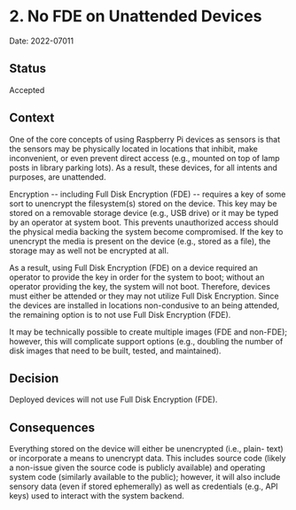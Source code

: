 # 2. No FDE on Unattended Devices

Date: 2022-07011

## Status

Accepted

## Context

One of the core concepts of using Raspberry Pi devices as sensors is that the
sensors may be physically located in locations that inhibit, make inconvenient,
or even prevent direct access (e.g., mounted on top of lamp posts in library
parking lots).  As a result, these devices, for all intents and purposes, are
unattended.

Encryption -- including Full Disk Encryption (FDE) -- requires a key of some
sort to unencrypt the filesystem(s) stored on the device.  This key may be
stored on a removable storage device (e.g., USB drive) or it may be typed
by an operator at system boot.  This prevents unauthorized access should the
physical media backing the system become compromised.  If the key to unencrypt
the media is present on the device (e.g., stored as a file), the storage
may as well not be encrypted at all.

As a result, using Full Disk Encryption (FDE) on a device required an
operator to provide the key in order for the system to boot; without an
operator providing the key, the system will not boot.  Therefore, devices
must either be attended or they may not utilize Full Disk Encryption.  Since
the devices are installed in locations non-condusive to an being attended,
the remaining option is to not use Full Disk Encryption (FDE).

It may be technically possible to create multiple images (FDE and non-FDE);
however, this will complicate support options (e.g., doubling the number of
disk images that need to be built, tested, and maintained).

## Decision

Deployed devices will not use Full Disk Encryption (FDE).

## Consequences

Everything stored on the device will either be unencrypted (i.e., plain-
text) or incorporate a means to unencrypt data.  This includes source code
(likely a non-issue given the source code is publicly available) and
operating system code (similarly available to the public); however, it
will also include sensory data (even if stored ephemerally) as well as
credentials (e.g., API keys) used to interact with the system backend.
